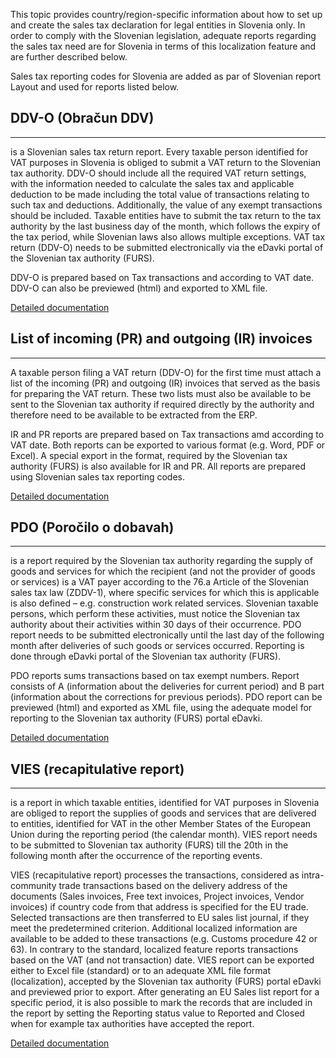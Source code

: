 This topic provides country/region-specific information about how to set up and create the sales tax declaration for legal entities in Slovenia only. In order to comply with the Slovenian legislation, adequate reports regarding the sales tax need are for Slovenia in terms of this localization feature and are further described below.

Sales tax reporting codes for Slovenia are added as par of Slovenian report Layout and used for reports listed below.

## **DDV-O (Obračun DDV)** ##
-----


is a Slovenian sales tax return report. Every taxable person identified for VAT purposes in Slovenia is obliged to submit a VAT return to the Slovenian tax authority. DDV-O should include all the required VAT return settings, with the information needed to calculate the sales tax  and applicable deduction to be made including the total value of transactions relating to such tax and deductions. Additionally, the value of any exempt transactions should be included. Taxable entities have to submit the tax return to the tax authority by the last business day of the month, which follows  the expiry of the tax period, while Slovenian laws also allows multiple exceptions. VAT tax return (DDV-O) needs to be submitted electronically via the eDavki portal of the Slovenian tax authority (FURS).

DDV-O is prepared based on Tax transactions and according to VAT date. DDV-O can also be previewed (html) and exported to XML file.

[Detailed documentation](/Help/Core-Localization/Slovenian-Localization-Functionalities/DDV-O-\(Obračun-DDV\))

## **List of incoming (PR) and outgoing (IR) invoices** ##
-----

A taxable person filing a VAT return (DDV-O) for the first time must attach a list of the incoming (PR) and outgoing (IR) invoices that served as the basis for preparing the VAT return. These two lists must also be available to be sent to the Slovenian tax authority if required directly by the authority and therefore need to be available to be extracted from the ERP.

IR and PR reports are prepared based on Tax transactions amd according to VAT date. Both reports can be exported to various format (e.g. Word, PDF or Excel). A special export in the format, required by the Slovenian tax authority (FURS) is also available for IR and PR. All reports are prepared using Slovenian sales tax reporting codes.

[Detailed documentation](/Help/Core-Localization/Slovenian-Localization-Functionalities/List-of-incoming-\(PR\)-and-outgoing-\(IR\)-invoices)

## **PDO (Poročilo o dobavah)** ##
----- 

is a report required by the Slovenian tax authority regarding the supply of goods and services for which the recipient (and not the provider of goods or services) is a VAT payer according to the 76.a Article of the Slovenian sales tax law (ZDDV-1), where specific services for which this is applicable is also defined – e.g. construction work related services. Slovenian taxable persons, which perform these activities, must notice the Slovenian tax authority about their activities within 30 days of their occurrence. PDO report needs to be submitted electronically until the last day of the following month after deliveries of such goods or services occurred. Reporting is done through eDavki portal of the Slovenian tax authority (FURS).

PDO reports sums transactions based on tax exempt numbers. Report consists of A (information about the deliveries for current period) and B part (information about the corrections for previous periods). PDO report can be previewed (html) and exported as XML file, using the adequate model for reporting to the Slovenian tax authority (FURS) portal eDavki.

[Detailed documentation](/Help/Core-Localization/Slovenian-Localization-Functionalities/PDO-Report)

## **VIES (recapitulative report)** ##
-----

 is a report in which taxable entities, identified for VAT purposes in Slovenia are obliged to report the supplies of goods and services that are delivered to entities, identified for VAT in the other Member States of the European Union during the reporting period (the calendar month). VIES report needs to be submitted to Slovenian tax authority (FURS) till the 20th in the following month after the occurrence of the reporting events.

VIES (recapitulative report) processes the transactions, considered as intra-community trade transactions based on the delivery address of the documents (Sales invoices, Free text invoices, Project invoices, Vendor invoices) if country code from that address is specified for the EU trade. Selected transactions are then transferred to EU sales list journal, if they meet the predetermined criterion. Additional localized information are available to be added to these transactions (e.g. Customs procedure 42 or 63). In contrary to the standard, localized feature reports transactions based on the VAT (and not transaction) date. VIES report can be exported either to Excel file (standard) or to an adequate XML file format (localization), accepted by the Slovenian tax authority (FURS) portal eDavki and previewed prior to export. After generating an EU Sales list report for a specific period, it is also possible to mark the records that are included in the report by setting the Reporting status value to Reported and Closed when for example tax authorities have accepted the report.

[Detailed documentation](/Help/Core-Localization/Slovenian-Localization-Functionalities/VIES-\(recapitulative-report\))

<!-- 
[Detailed documentation](https://adacta.sharepoint.com/:w:/r/sites/ERP-Product-Development/Shared%20Documents/D365FO%20Localization%20documentation/D365O%20LOC_SI%20VAT%20Reports%20SI%20docx.docx?d=wb9549c42a47d410a9d9723a851a6df44&csf=1&e=bFzEGW) -->
	
